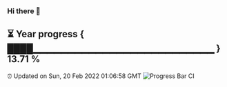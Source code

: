 ### Hi there 👋
⏳ Year progress { ████▁▁▁▁▁▁▁▁▁▁▁▁▁▁▁▁▁▁▁▁▁▁▁▁▁▁ } 13.71 %
---
⏰ Updated on Sun, 20 Feb 2022 01:06:58 GMT
![Progress Bar CI](https://github.com/liununu/liununu/workflows/Progress%20Bar%20CI/badge.svg)
